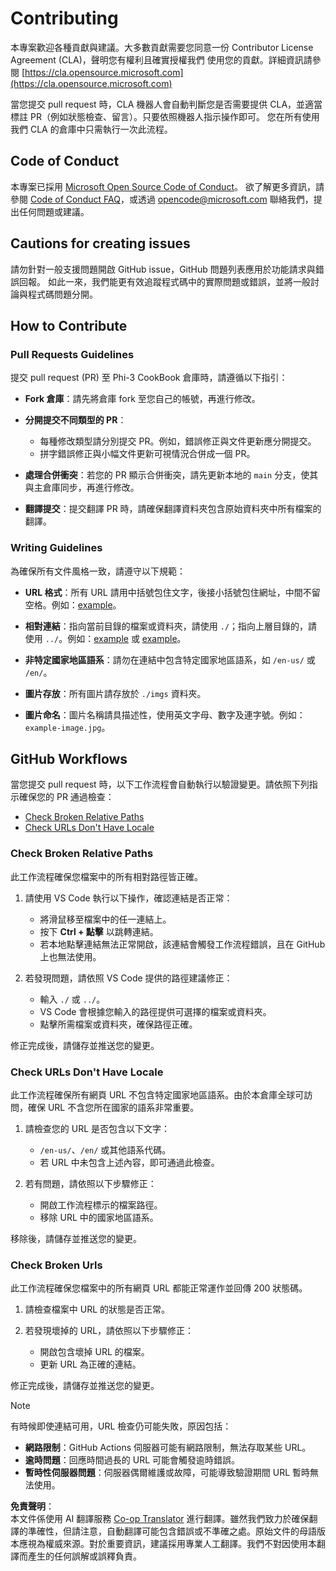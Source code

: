 <!--
CO_OP_TRANSLATOR_METADATA:
{
  "original_hash": "90d0d072cf26ccc1f271a580d3e45d70",
  "translation_date": "2025-07-16T14:37:35+00:00",
  "source_file": "CONTRIBUTING.md",
  "language_code": "tw"
}
-->
# Contributing

本專案歡迎各種貢獻與建議。大多數貢獻需要您同意一份
Contributor License Agreement (CLA)，聲明您有權利且確實授權我們
使用您的貢獻。詳細資訊請參閱 [https://cla.opensource.microsoft.com](https://cla.opensource.microsoft.com)

當您提交 pull request 時，CLA 機器人會自動判斷您是否需要提供
CLA，並適當標註 PR（例如狀態檢查、留言）。只要依照機器人指示操作即可。
您在所有使用我們 CLA 的倉庫中只需執行一次此流程。

## Code of Conduct

本專案已採用 [Microsoft Open Source Code of Conduct](https://opensource.microsoft.com/codeofconduct/)。
欲了解更多資訊，請參閱 [Code of Conduct FAQ](https://opensource.microsoft.com/codeofconduct/faq/)，或透過 [opencode@microsoft.com](mailto:opencode@microsoft.com) 聯絡我們，提出任何問題或建議。

## Cautions for creating issues

請勿針對一般支援問題開啟 GitHub issue，GitHub 問題列表應用於功能請求與錯誤回報。
如此一來，我們能更有效追蹤程式碼中的實際問題或錯誤，並將一般討論與程式碼問題分開。

## How to Contribute

### Pull Requests Guidelines

提交 pull request (PR) 至 Phi-3 CookBook 倉庫時，請遵循以下指引：

- **Fork 倉庫**：請先將倉庫 fork 至您自己的帳號，再進行修改。

- **分開提交不同類型的 PR**：
  - 每種修改類型請分別提交 PR。例如，錯誤修正與文件更新應分開提交。
  - 拼字錯誤修正與小幅文件更新可視情況合併成一個 PR。

- **處理合併衝突**：若您的 PR 顯示合併衝突，請先更新本地的 `main` 分支，使其與主倉庫同步，再進行修改。

- **翻譯提交**：提交翻譯 PR 時，請確保翻譯資料夾包含原始資料夾中所有檔案的翻譯。

### Writing Guidelines

為確保所有文件風格一致，請遵守以下規範：

- **URL 格式**：所有 URL 請用中括號包住文字，後接小括號包住網址，中間不留空格。例如：[example](https://www.microsoft.com)。

- **相對連結**：指向當前目錄的檔案或資料夾，請使用 `./`；指向上層目錄的，請使用 `../`。例如：[example](../../path/to/file) 或 [example](../../../path/to/file)。

- **非特定國家地區語系**：請勿在連結中包含特定國家地區語系，如 `/en-us/` 或 `/en/`。

- **圖片存放**：所有圖片請存放於 `./imgs` 資料夾。

- **圖片命名**：圖片名稱請具描述性，使用英文字母、數字及連字號。例如：`example-image.jpg`。

## GitHub Workflows

當您提交 pull request 時，以下工作流程會自動執行以驗證變更。請依照下列指示確保您的 PR 通過檢查：

- [Check Broken Relative Paths](../..)
- [Check URLs Don't Have Locale](../..)

### Check Broken Relative Paths

此工作流程確保您檔案中的所有相對路徑皆正確。

1. 請使用 VS Code 執行以下操作，確認連結是否正常：
    - 將滑鼠移至檔案中的任一連結上。
    - 按下 **Ctrl + 點擊** 以跳轉連結。
    - 若本地點擊連結無法正常開啟，該連結會觸發工作流程錯誤，且在 GitHub 上也無法使用。

1. 若發現問題，請依照 VS Code 提供的路徑建議修正：
    - 輸入 `./` 或 `../`。
    - VS Code 會根據您輸入的路徑提供可選擇的檔案或資料夾。
    - 點擊所需檔案或資料夾，確保路徑正確。

修正完成後，請儲存並推送您的變更。

### Check URLs Don't Have Locale

此工作流程確保所有網頁 URL 不包含特定國家地區語系。由於本倉庫全球可訪問，確保 URL 不含您所在國家的語系非常重要。

1. 請檢查您的 URL 是否包含以下文字：
    - `/en-us/`、`/en/` 或其他語系代碼。
    - 若 URL 中未包含上述內容，即可通過此檢查。

1. 若有問題，請依照以下步驟修正：
    - 開啟工作流程標示的檔案路徑。
    - 移除 URL 中的國家地區語系。

移除後，請儲存並推送您的變更。

### Check Broken Urls

此工作流程確保您檔案中的所有網頁 URL 都能正常運作並回傳 200 狀態碼。

1. 請檢查檔案中 URL 的狀態是否正常。

2. 若發現壞掉的 URL，請依照以下步驟修正：
    - 開啟包含壞掉 URL 的檔案。
    - 更新 URL 為正確的連結。

修正完成後，請儲存並推送您的變更。

> [!NOTE]
>
> 有時候即使連結可用，URL 檢查仍可能失敗，原因包括：
>
> - **網路限制**：GitHub Actions 伺服器可能有網路限制，無法存取某些 URL。
> - **逾時問題**：回應時間過長的 URL 可能會觸發逾時錯誤。
> - **暫時性伺服器問題**：伺服器偶爾維護或故障，可能導致驗證期間 URL 暫時無法使用。

**免責聲明**：  
本文件係使用 AI 翻譯服務 [Co-op Translator](https://github.com/Azure/co-op-translator) 進行翻譯。雖然我們致力於確保翻譯的準確性，但請注意，自動翻譯可能包含錯誤或不準確之處。原始文件的母語版本應視為權威來源。對於重要資訊，建議採用專業人工翻譯。我們不對因使用本翻譯而產生的任何誤解或誤釋負責。